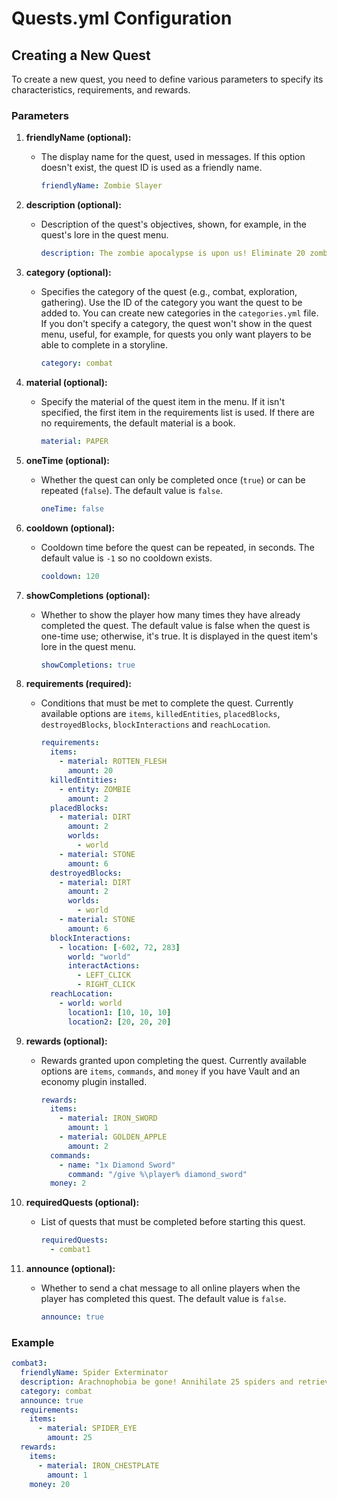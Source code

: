 # Quests.yml Configuration

## Creating a New Quest

To create a new quest, you need to define various parameters to specify its characteristics, requirements, and rewards.

### Parameters

1. **friendlyName (optional):**
    - The display name for the quest, used in messages. If this option doesn't exist, the quest ID is used as a friendly name.
      ```yaml
      friendlyName: Zombie Slayer
      ```

2. **description (optional):**
    - Description of the quest's objectives, shown, for example, in the quest's lore in the quest menu.
      ```yaml 
      description: The zombie apocalypse is upon us! Eliminate 20 zombies and collect their rotten flesh.
      ```

3. **category (optional):**
    - Specifies the category of the quest (e.g., combat, exploration, gathering). Use the ID of the category you want the quest to be added to. You can create new categories in the `categories.yml` file. If you don't specify a category, the quest won't show in the quest menu, useful, for example, for quests you only want players to be able to complete in a storyline.
      ```yaml
      category: combat
      ```
      
4. **material (optional):**
   - Specify the material of the quest item in the menu. If it isn't specified, the first item in the requirements list is used. If there are no requirements, the default material is a book.
      ```yaml
      material: PAPER
      ```

5. **oneTime (optional):**
    - Whether the quest can only be completed once (`true`) or can be repeated (`false`). The default value is `false`.
      ```yaml
      oneTime: false
      ``` 

6. **cooldown (optional):**
    - Cooldown time before the quest can be repeated, in seconds. The default value is `-1` so no cooldown exists.
      ```yaml 
      cooldown: 120
      ``` 

7. **showCompletions (optional):**
    - Whether to show the player how many times they have already completed the quest. The default value is false when the quest is one-time use; otherwise, it's true. It is displayed in the quest item's lore in the quest menu.
      ```yaml
      showCompletions: true
      ```

8. **requirements (required):**
    - Conditions that must be met to complete the quest. Currently available options are `items`, `killedEntities`, `placedBlocks`, `destroyedBlocks`, `blockInteractions` and `reachLocation`.
      ```yaml
      requirements:
        items:
          - material: ROTTEN_FLESH
            amount: 20
        killedEntities:
          - entity: ZOMBIE
            amount: 2
        placedBlocks:
          - material: DIRT
            amount: 2
            worlds:
              - world
          - material: STONE
            amount: 6
        destroyedBlocks:
          - material: DIRT
            amount: 2
            worlds:
              - world
          - material: STONE
            amount: 6
        blockInteractions:
          - location: [-602, 72, 283]
            world: "world"
            interactActions:
              - LEFT_CLICK
              - RIGHT_CLICK
        reachLocation:
          - world: world
            location1: [10, 10, 10]
            location2: [20, 20, 20]
      ```

9. **rewards (optional):**
    - Rewards granted upon completing the quest. Currently available options are `items`, `commands`, and `money` if you have Vault and an economy plugin installed.
      ```yaml
      rewards:
        items:
          - material: IRON_SWORD
            amount: 1
          - material: GOLDEN_APPLE
            amount: 2
        commands:
          - name: "1x Diamond Sword"
            command: "/give %\player% diamond_sword"
        money: 2
      ```

10. **requiredQuests (optional):**
     - List of quests that must be completed before starting this quest.
       ```yaml 
       requiredQuests: 
         - combat1
       ```

11. **announce (optional):**
    - Whether to send a chat message to all online players when the player has completed this quest. The default value is `false`.
       ```yaml
       announce: true
       ```

### Example

```yaml
combat3:
  friendlyName: Spider Exterminator
  description: Arachnophobia be gone! Annihilate 25 spiders and retrieve their eyes as trophies.
  category: combat
  announce: true
  requirements:
    items:
      - material: SPIDER_EYE
        amount: 25
  rewards:
    items:
      - material: IRON_CHESTPLATE
        amount: 1
    money: 20
```